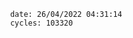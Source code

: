 

                date: 26/04/2022 04:31:14
                cycles: 103320

                         